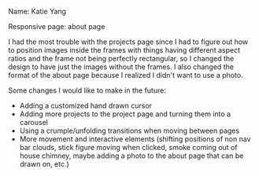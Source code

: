 Name: Katie Yang

Responsive page: about page

I had the most trouble with the projects page since I had to figure out how to position
images inside the frames with things having different aspect ratios and the frame not being 
perfectly rectangular, so I changed the design to have just the images without the frames.
I also changed the format of the about page because I realized I didn't want to use a photo.

Some changes I would like to make in the future:
- Adding a customized hand drawn cursor
- Adding more projects to the project page and turning them into a carousel
- Using a crumple/unfolding transitions when moving between pages
- More movement and interactive elements (shifting positions of non nav bar clouds, stick figure moving when clicked, 
smoke coming out of house chimney, maybe adding a photo to the about page that can be drawn on, etc.)
